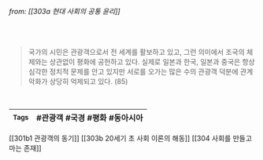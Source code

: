 
###### from: [[303a 현대 사회의 공통 윤리]]

<br/>

>국가의 시민은 관광객으로서 전 세계를 활보하고 있고, 그런 의미에서 조국의 체제와는 상관없이 평화에 공헌하고 있다. 실제로 일본과 한국, 일본과 중국은 항상 심각한 정치적 문제를 안고 있지만 서로를 오가는 많은 수의 관광객 덕분에 관계 악화가 상당히 억제되고 있다. (85)
 
<br/>

| <small> Tags </small> | #관광객  #국경  #평화  #동아시아 |
| --- | --- |

[[301b1 관광객의 동기]]
[[303b 20세기 초 사회 이론의 해동]]
[[304 사회를 만들고 마는 존재]]